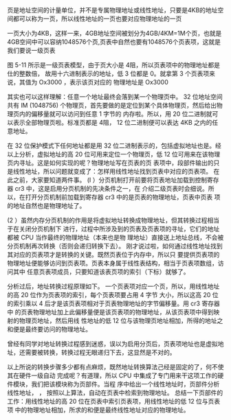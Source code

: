 页是地址空间的计量单位，并不是专属物理地址或线性地址，只要是4KB的地址空间都可以称为一页，所以线性地址的一页也要对应物理地址的一页

一页大小为4KB，这样一来，4GB地址空间被划分为4GB/4KM=1M个页，也就是4GB空间中可以容纳1048576个页,页表中自然也要有1048576个页表项，这就是我们要说一级页表

图 5-11 所示是一级页表模型，由于页大小是
4阻，所以页表项中的物理地址都是仕的整数倍，
故用十六进制表示的地址，低 3 位都是 0。就拿第
3 个页表项来说，其值为 Ox3000 ，表示该页对应的
物理地址是 Ox3000


其实也可以这样理解：任意一个地址最终会落到某一个物理页中。 32 位地址空间共有 lM (1048756)
个物理页，首先要做的是定位到某个具体物理页，然后给出物理页内的偏移量就可以访问到任意 1 字节的
内存啦。所以，用 20 位二进制就可以表示全部物理页啦。标准页都是 4阻， 12 位二进制便可以表达 4KB
之内的任意地址。


在 32 位保护模式下任何地址都是用 32 位二进制表示的，包括虚拟地址也是。经以上分析，虚拟地址的高
20 位可用来定位一个物理页，低 12 位可用来在该物理页内寻址。这是如何实现的呢？物理地址写在页表的页
表项中，段部件输出的只是线性地址，所以问题就变成了：怎样用线性地址找到页表中对应的页表项。
在此之前，大家要知道两件事。
(I ）分页机制打开前要将页表地址加载到控制寄存器 cr3 中，这是启用分页机制的先决条件之一，在
介绍二级页表时会细说。所以，在打开分页机制前加载到寄存器 cr3 中的是页表的物理地址，页表中页表
项的地址自然也是物理地址了。


(2 ）虽然内存分页机制的作用是将虚拟地址转换成物理地址，但其转换过程相当于在关闭分页机制下
进行，过程中所涉及到的页表及页表项的寻址，它们的地址都被 CPU 当作最终的物理地址（本来也是物
理地址）直接送上地址总线，不会被分页机制再次转换（否则会递归转换下去）。
刚才说过啦，如何通过线性地址找到其对应的页表项才是转换的关键。既然页表位于内存中，所以只
要提供页表项的物理地址便能够访问到页表项。页表本身属于线性表结构，相当于页表项数组，访问其中
任意页表项成员，只要知道该表页项的索引（下标）就够了。


分析过后，地址转换过程原理如下。
一个页表项对应一个页，所以，用线性地址的高 20 位作为页表项的索引，每个页表项要占用 4 字节
大小，所以这高 20 位的索引乘以 4 后才是该页表项相对于页表物理地址的字节偏移量。用 cr3 寄存器中
的页表物理地址加上此偏移量便是该页表项的物理地址，从该页表项中得到映射的物理页地址，然后用线
性地址的低 12 位与该物理页地址相加，所得的地址之和便是最终要访问的物理地址。

曾经有同学对地址转换过程感到迷惑，误以为启用分页后，页表项地址也是虚拟地址，还需要被转换，转换过程无眼递归下去，这显然是不对的。

以上所说的转换步骤多少都有点麻烦，既然地址转换算法己经是固定的了，何不使其在硬件一级自动
完成呢？有道理，所以 CPU 中集成了专门用来干这项工作的硬件模块，我们把该模块称为页部件。当程
序中给出一个线性地址时，页部件分析线性地址， ， 按照以上算法，自动在页表中检索到物理地址。
总结一下页部件的工作：用线性地址的高 20 位在页表中索引页表项，用线性地址的低 12 位与页表项
中的物理地址相加，所求的和便是最终线性地址对应的物理地址。